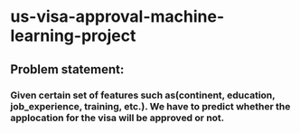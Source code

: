 # us-visa-approval-machine-learning-project
## Problem statement:
### Given certain set of features such as(continent, education, job_experience, training, etc.). We have to predict whether the applocation for the visa will be approved or not.